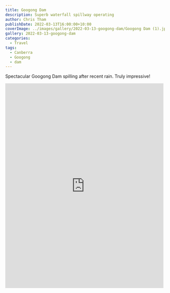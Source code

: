 ```yaml
---
title: Googong Dam
description: Superb waterfall spillway operating
author: Chris Tham
publishDate: 2022-03-13T16:00:00+10:00
coverImage: ../images/gallery/2022-03-13-googong-dam/Googong Dam (1).jpeg
gallery: 2022-03-13-googong-dam
categories:
  - Travel
tags:
  - Canberra
  - Googong
  - dam
---
```


Spectacular Googong Dam spilling after recent rain. Truly impressive!

<iframe src="https://www.facebook.com/plugins/post.php?href=https%3A%2F%2Fwww.facebook.com%2Fchris1.tham%2Fposts%2Fpfbid027hUAs7zod24e4PCL6G9ZCdKjEv5cv9WzX7YRtjZSCBT928DBTh1q34JBBRqhAUDEl&show_text=true&width=500" width="500" height="645" style="border:none;overflow:hidden" scrolling="no" frameborder="0" allowfullscreen="true" allow="autoplay; clipboard-write; encrypted-media; picture-in-picture; web-share"></iframe>